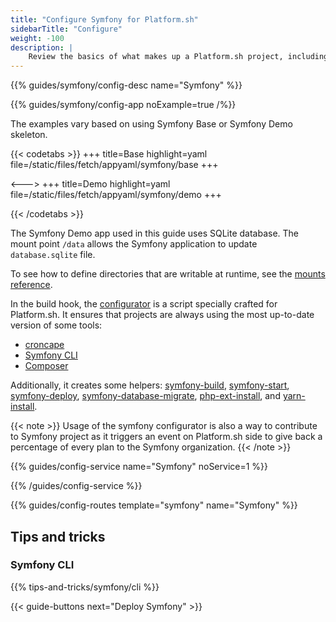 ```yaml
---
title: "Configure Symfony for Platform.sh"
sidebarTitle: "Configure"
weight: -100
description: |
    Review the basics of what makes up a Platform.sh project, including its three principle configuration files and how to define them for Symfony.
---
```


{{% guides/symfony/config-desc name="Symfony" %}}

{{% guides/symfony/config-app noExample=true /%}}

The examples vary based on using Symfony Base or Symfony Demo skeleton.

{{< codetabs >}}
+++
title=Base
highlight=yaml
file=/static/files/fetch/appyaml/symfony/base
+++

<--->
+++
title=Demo
highlight=yaml
file=/static/files/fetch/appyaml/symfony/demo
+++

{{< /codetabs >}}

The Symfony Demo app used in this guide uses SQLite database. The mount point `/data` allows the Symfony application to update `database.sqlite` file.

To see how to define directories that are writable at runtime, see the [mounts reference](../../../create-apps/app-reference#mounts).


In the build hook, the [configurator](https://symfony.com/doc/current/cloud/config.html#configurator) is a script specially crafted for Platform.sh. It ensures that projects are always using the most up-to-date version of some tools:

- [croncape](https://github.com/symfonycorp/croncape)
- [Symfony CLI](https://symfony.com/download)
- [Composer](https://getcomposer.org/download/)

Additionally, it creates some helpers: [symfony-build](https://symfony.com/doc/current/cloud/config.html#symfony-build), [symfony-start](https://symfony.com/doc/current/cloud/config.html#symfony-start), [symfony-deploy](https://symfony.com/doc/current/cloud/config.html#symfony-deploy), [symfony-database-migrate](https://symfony.com/doc/current/cloud/config.html#symfony-database-migrate), [php-ext-install](https://symfony.com/doc/current/cloud/config.html#php-ext-install), and [yarn-install](https://symfony.com/doc/current/cloud/config.html#yarn-install).

{{< note >}}
Usage of the symfony configurator is also a way to contribute to Symfony project as it triggers an event on Platform.sh side to give back a percentage of every plan to the Symfony organization.
{{< /note >}}

{{% guides/config-service name="Symfony" noService=1 %}}

{{% /guides/config-service %}}

{{% guides/config-routes template="symfony" name="Symfony" %}}

## Tips and tricks

### Symfony CLI
{{% tips-and-tricks/symfony/cli %}}

{{< guide-buttons next="Deploy Symfony" >}}
